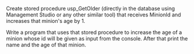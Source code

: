 Create stored procedure usp_GetOlder (directly in the database using Management Studio or any other similar tool) that receives MinionId and increases that minion's age by 1.

Write a program that uses that stored procedure to increase the age of a minion whose id will be given as input from the console. After that print the name and the age of that minion.

